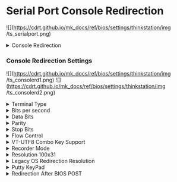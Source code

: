 # Serial Port Console Redirection #

![](https://cdrt.github.io/mk_docs/ref/bios/settings/thinkstation/img
   /ts_serialport.png)
<!--![](https://cdrt.github.io/mk_docs/ref/bios/settings/thinkstation/img
   /amd_serialportconsoleredirection.png)-->

<details><summary>Console Redirection</summary>
Options:

1.  **Disabled** - Default.
2.  Enabled.
</details>

### Console Redirection Settings ###

![](https://cdrt.github.io/mk_docs/ref/bios/settings/thinkstation/img
   /ts_consolerd1.png)
![](https://cdrt.github.io/mk_docs/ref/bios/settings/thinkstation/img
   /ts_consolerd2.png)

<!--![](https://cdrt.github.io/mk_docs/ref/bios/settings/thinkstation/img
   /amd_consoleredirectionsettings.png)-->

<details><summary>Terminal Type</summary>

Options:

1. VT100
1. VT100+
1. VT-UTF8
1. **ANSI** - Default.

!!! note ""
    The following emulation types are available. <br> ANSI: Extended ASCII char set. <br> VT100: ASCII char set. <br> VT100+: Extends VT100 to support color, function keys, etc. <br> VT-UTF8: Uses UTF8 encoding to map Unicode chars onto 1 or more bytes.<br> 

<!-- | WMI Setting name | Values | SVP or SMP Req'd | AMD/Intel |
|:---|:---|:---|:---|
| ConsoleRedirection | setting_values | yes_no | both | -->

</details>

<details><summary>Bits per second</summary>

Select serial port transmission speed. The speed must be matched on the other side. Long or noisy lines may require lower speeds.

Options:

1. 9600
1. 19200
1. 38400
1. 57600
1. **115200**

<!-- | WMI Setting name | Values | SVP or SMP Req'd | AMD/Intel |
|:---|:---|:---|:---|
| BitsPerSecond | setting_values | yes_no | both | -->

</details>

<details><summary>Data Bits</summary>

Options:

1. **8** - Default.
1. 7

<!-- | WMI Setting name | Values | SVP or SMP Req'd | AMD/Intel |
|:---|:---|:---|:---|
| DataBits | setting_values | yes | AMD | -->

</details>

<details><summary>Parity</summary>

Send parity bit with the data bits to detect some transmission errors.

Options:

1.  **Disabled** - Default.
2.  Enabled.

!!! note ""
    Details below. <br> Even: parity bit is 0 if the num of 1's in the data bits is even. <br> Odd: parity bit is 1 if the num of 1's in the data bits is odd. <br> Mark: parity bit is always 1. <br> Space: Parity bit is always 0. <br> 

!!! note ""
    Mark and Space Parity do not allow for error detection.  They can be used as an additional data bit.

<!-- | WMI Setting name | Values | SVP or SMP Req'd | AMD/Intel |
|:---|:---|:---|:---|
| ParityMode | setting_values | yes | AMD | -->

</details>

<details><summary>Stop Bits</summary>

Stop bits indicate the end of a serial data packet. (A start bit indicates the beginning). The standard setting is 1 stop bit. Communication with slow devices may require more than 1 stop bit.

Options:

1.  **1** - Default.
2.  2.

<!-- | WMI Setting name | Values | SVP or SMP Req'd | AMD/Intel |
|:---|:---|:---|:---|
| StopBits | setting_values | yes | AMD | -->

</details>

<details><summary>Flow Control</summary>
Flow control can prevent data loss from buffer overflow. When
sending data, if the receiving buffers are full, a 'stop' signal can
be sent to stop the data flow. Once the buffers are empty, a 'start'
signal can be sent to re-start the flow. Hardware flow control uses
two wires to send start/stop signals.

Options:

1.  **None** - Default.
2.  Hardware RTS/CTS
</details>

<details><summary>VT-UTF8 Combo Key Support</summary>
Enables VT-UTF8 Combination Key Support for ANSI/VT100 terminals.

Options:

1.  **Enabled** - Default.
2.  Disabled
</details>

<details><summary>Recorder Mode</summary>
With this mode enabled only text will be sent. This is to capture
Terminal data.

Options:

1.  **Disabled** - Default.
2.  Enabled
</details>

<details><summary>Resolution 100x31</summary>
Enables or disables extended terminal resolution.

Options:

1.  **Disabled** - Default.
2.  Enabled
</details>

<details><summary>Legacy OS Redirection Resolution</summary>
On Legacy OS, the Number of Rows and Columns supported
redirection.

Options:

1.  **80x24** - Default.
2.  80x26
</details>

<details><summary>Putty KeyPad</summary>
Select FunctionKey and KeyPad on Putty.

Options:

1.  **VT100** - Default.
2.  Linux
3.  XTERMR5
4.  SCO
5.  ESCN
6.  VT401
</details>

<details><summary>Redirection After BIOS POST</summary>
The Settings specify if BootLoader is selected then Legacy
console redirection is disabled before booting to Legacy OS.
Default value is Always Enable which means Legacy console
Redirection is enabled for Legacy OS.

Options:

1.  **Always Enable** - Default.
2.  BootLoader
</details>
